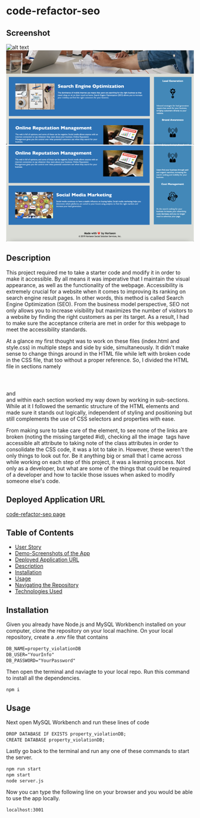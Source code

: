 # code-refactor-seo


## Screenshot
![alt text](assets/images/final-page/final-page-1.png)
![alt text](assets/images/final-page/final-page-2.png)
![alt text](assets/images/final-page/final-page-3.png)


## Description 
This project required me to take a starter code and modify it in order to make it accessible. By all means it was imperative that I maintain the visual appearance, as well as the functionality of the webpage. Accessibility is extremely crucial for a website when it comes to improving its ranking on search engine result pages. In other words, this method is called Search Engine Optimization (SEO). From the business model perspective, SEO not only allows you to increase visibility but maximizes the number of visitors to a website by finding the right customers as per its target. As a result, I had to make sure the acceptance criteria are met in order for this webpage to meet the accessibility standards.  

At a glance my first thought was to work on these files (index.html and style.css) in multiple steps and side by side, simultaneously. It didn't make sense to change things around in the HTML file while left with broken code in the CSS file, that too without a proper reference. So, I divided the HTML file in sections namely <header></header> <main></main> and <aside></aside> and within each section worked my way down by working in sub-sections. While at it I followed the semantic structure of the HTML elements and made sure it stands out logically, independent of styling and positioning but still complements the use of CSS selectors and properties with ease. 

From making sure to take care of the <title></title> element, to see none of the <a> links are broken (noting the missing targeted #id), checking all the image <img/> tags have accessible alt attribute to taking note of the class attributes in order to consolidate the CSS code, it was a lot to take in. However, these weren't the only things to look out for. Be it anything big or small that I came across while working on each step of this project, it was a learning process. Not only as a developer, but what are some of the things that could be required of a developer and how to tackle those issues when asked to modify someone else's code. 


## Deployed Application URL
[code-refactor-seo page](https://ssharmin0029.github.io/code-refactor-seo/)





## Table of Contents
- [User Story](#User-Story)
- [Demo-Screenshots of the App](#Demo-Screenshots-of-the-App)
- [Deployed Application URL](#Deployed-Application-URL)
- [Description](#Description)
- [Installation](#Installation)
- [Usage](#Usage)
- [Navigating the Repository](#Navigating-the-Repository)
- [Technologies Used](#Technologies-Used)



## Installation

Given you already have Node.js and MySQL Workbench installed on your computer, clone the repository on your local machine. On your local repository, create a .env file that contains 

```
DB_NAME=property_violationDB
DB_USER="YourInfo"
DB_PASSWORD="YourPassword"
```
Then open the terminal and naviagte to your local repo. Run this command to install all the dependencies. 

```
npm i 
```

## Usage

Next open MySQL Workbench and run these lines of code 
```
DROP DATABASE IF EXISTS property_violationDB;
CREATE DATABASE property_violationDB;
```
Lastly go back to the terminal and run any one of these commands to start the server. 
```
npm run start
npm start
node server.js
```

Now you can type the following line on your browser and you would be able to use the app locally. 
```
localhost:3001
```
